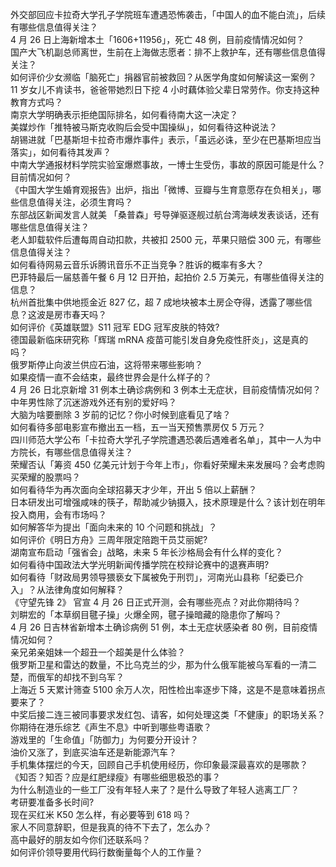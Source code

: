 外交部回应卡拉奇大学孔子学院班车遭遇恐怖袭击，「中国人的血不能白流」，后续有哪些信息值得关注？  
4 月 26 日上海新增本土「1606+11956」，死亡 48 例，目前疫情情况如何？  
国产大飞机副总师离世，生前在上海做志愿者：排不上救护车，还有哪些信息值得关注？  
如何评价少女濒临「脑死亡」捐器官前被救回？从医学角度如何解读这一案例？  
11  岁女儿不肯读书，爸爸带她烈日下挖 4 小时藕体验父辈日常劳作。你支持这种教育方式吗？  
南京大学明确表示拒绝国际排名，如何看待南大这一决定？  
美媒炒作「推特被马斯克收购后会受中国操纵」，如何看待这种说法？  
胡锡进就「巴基斯坦卡拉奇市爆炸事件」表示，「虽远必诛，至少在巴基斯坦应当落实」，如何看待其发声？  
中南大学通报材料学院实验室爆燃事故，一博士生受伤，事故的原因可能是什么？目前情况如何？  
《中国大学生婚育观报告》出炉，指出「微博、豆瓣与生育意愿存在负相关」，哪些信息值得关注，必须生育吗？  
东部战区新闻发言人就美 「桑普森」号导弹驱逐舰过航台湾海峡发表谈话，还有哪些信息值得关注？  
老人卸载软件后遭每周自动扣款，共被扣 2500 元，苹果只赔偿 300 元，有哪些信息值得关注？  
如何看待网易云音乐诉腾讯音乐不正当竞争？胜诉的概率有多大？  
巴菲特最后一届慈善午餐 6 月 12 日开拍，起拍价 2.5 万美元，有哪些值得关注的信息？  
杭州首批集中供地揽金近 827 亿，超 7 成地块被本土房企夺得，透露了哪些信息？这波是房市春天吗？  
如何评价《英雄联盟》S11 冠军 EDG 冠军皮肤的特效?  
德国最新临床研究称「辉瑞 mRNA 疫苗可能引发自身免疫性肝炎」，这是真的吗？  
俄罗斯停止向波兰供应石油，这将带来哪些影响？  
如果疫情一直不会结束，最终世界会是什么样子的？  
4 月 26 日北京新增 31 例本土确诊病例和 3 例本土无症状，目前疫情情况如何？  
中年男性除了沉迷游戏外还有别的爱好吗？  
大脑为啥要删除 3 岁前的记忆？你小时候到底看见了啥？  
如何看待多部电影宣布撤出五一档，五一当天预售票房仅 5 万元？  
四川师范大学公布「卡拉奇大学孔子学院遭遇恐袭后遇难者名单」，其中一人为中方院长，有哪些信息值得关注？  
荣耀否认「筹资 450 亿美元计划于今年上市」，你看好荣耀未来发展吗？会考虑购买荣耀的股票吗？  
如何看待华为再次面向全球招募天才少年，开出 5 倍以上薪酬？  
日本研发出可增强咸味的筷子，帮助减少钠摄入，技术原理是什么？该计划在明年投入商用，会有市场吗？  
如何解答华为提出「面向未来的 10 个问题和挑战」？  
如何评价《明日方舟》三周年限定陪跑干员艾丽妮?  
湖南宣布启动「强省会」战略，未来 5 年长沙格局会有什么样的变化？  
如何看待中国政法大学光明新闻传播学院在校辩论赛中的退赛声明?  
如何看待「财政局男领导猥亵女下属被免于刑罚」，河南光山县称「纪委已介入」？从法律角度如何解释？  
《守望先锋 2》 官宣 4 月 26 日正式开测，会有哪些亮点？对此你期待吗？  
刘畊宏的「本草纲目毽子操」火爆全网，毽子操暗藏的隐患你了解吗？  
4 月 26 日吉林省新增本土确诊病例 51 例，本土无症状感染者 80 例，目前疫情情况如何？  
亲兄弟亲姐妹一个超丑一个超美是什么体验？  
俄罗斯卫星和雷达的数量，不比乌克兰的少，那为什么俄军能被乌军看的一清二楚，而俄军的却找不到乌军？  
上海近 5 天累计筛查 5100 余万人次，阳性检出率逐步下降，这是不是意味着拐点要来了？  
中奖后接二连三被同事要求发红包、请客，如何处理这类「不健康」的职场关系？  
你期待在港乐综艺《声生不息》中听到哪些粤语歌？  
游戏里的「生命值」「防御力」为何要分开设计？  
油价又涨了，到底买油车还是新能源汽车？  
手机集体摆烂的今天，回顾自己手机使用经历，你印象最深最喜欢的是哪款？  
《知否？知否？应是红肥绿瘦》有哪些细思极恐的事？  
为什么制造业的一些工厂没有年轻人来了？是什么导致了年轻人逃离工厂？  
考研要准备多长时间?  
现在买红米 K50 怎么样，有必要等到 618 吗？  
家人不同意辞职，但是我真的待不下去了，怎么办？  
高中最好的朋友如今你们还联系吗？  
如何评价领导要用代码行数衡量每个人的工作量？  
